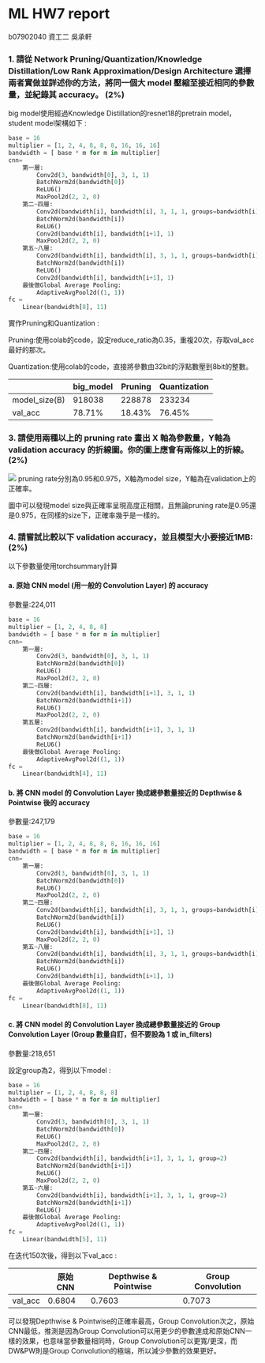 # ML HW7 report
b07902040 資工二 吳承軒

### 1. 請從 Network Pruning/Quantization/Knowledge Distillation/Low Rank Approximation/Design Architecture  選擇兩者實做並詳述你的方法，將同一個大 model 壓縮至接近相同的參數量，並紀錄其 accuracy。 (2%)

big model使用經過Knowledge Distillation的resnet18的pretrain model，student model架構如下 :
```python
base = 16
multiplier = [1, 2, 4, 8, 8, 8, 16, 16, 16]
bandwidth = [ base * m for m in multiplier]
cnn=
    第一層:
        Conv2d(3, bandwidth[0], 3, 1, 1)
        BatchNorm2d(bandwidth[0])
        ReLU6()
        MaxPool2d(2, 2, 0)
    第二~四層:
        Conv2d(bandwidth[i], bandwidth[i], 3, 1, 1, groups=bandwidth[i])
        BatchNorm2d(bandwidth[i])
        ReLU6()
        Conv2d(bandwidth[i], bandwidth[i+1], 1)
        MaxPool2d(2, 2, 0)
    第五~八層:
        Conv2d(bandwidth[i], bandwidth[i], 3, 1, 1, groups=bandwidth[i])
        BatchNorm2d(bandwidth[i])
        ReLU6()
        Conv2d(bandwidth[i], bandwidth[i+1], 1)
    最後做Global Average Pooling:
        AdaptiveAvgPool2d((1, 1))
fc = 
    Linear(bandwidth[8], 11)
```
實作Pruning和Quantization :

Pruning:使用colab的code，設定reduce_ratio為0.35，重複20次，存取val_acc最好的那次。

Quantization:使用colab的code，直接將參數由32bit的浮點數壓到8bit的整數。

|               | big_model | Pruning | Quantization |
| ------------- | --------- | ------- | ------------ |
| model_size(B) | 918038    | 228878  | 233234       |
| val_acc       | 78.71%    | 18.43%  | 76.45%       |

###   3. 請使用兩種以上的 pruning rate 畫出 X 軸為參數量，Y軸為 validation accuracy 的折線圖。你的圖上應會有兩條以上的折線。 (2%)
![](https://i.imgur.com/uU6cr73.png)
pruning rate分別為0.95和0.975，X軸為model size，Y軸為在validation上的正確率。

圖中可以發現model size與正確率呈現高度正相關，且無論pruning rate是0.95還是0.975，在同樣的size下，正確率幾乎是一樣的。

### 4. 請嘗試比較以下 validation accuracy，並且模型大小要接近1MB: (2%)
以下參數量使用torchsummary計算
#### a. 原始 CNN model (用一般的 Convolution Layer) 的 accuracy
參數量:224,011
```python
base = 16
multiplier = [1, 2, 4, 8, 8]
bandwidth = [ base * m for m in multiplier]
cnn=
    第一層:
        Conv2d(3, bandwidth[0], 3, 1, 1)
        BatchNorm2d(bandwidth[0])
        ReLU6()
        MaxPool2d(2, 2, 0)
    第二~四層:
        Conv2d(bandwidth[i], bandwidth[i+1], 3, 1, 1)
        BatchNorm2d(bandwidth[i+1])
        ReLU6()
        MaxPool2d(2, 2, 0)
    第五層:
        Conv2d(bandwidth[i], bandwidth[i+1], 3, 1, 1)
        BatchNorm2d(bandwidth[i+1])
        ReLU6()
    最後做Global Average Pooling:
        AdaptiveAvgPool2d((1, 1))
fc = 
    Linear(bandwidth[4], 11)
```
#### b. 將 CNN model 的 Convolution Layer 換成總參數量接近的 Depthwise & Pointwise 後的 accuracy
參數量:247,179
```python
base = 16
multiplier = [1, 2, 4, 8, 8, 8, 16, 16, 16]
bandwidth = [ base * m for m in multiplier]
cnn=
    第一層:
        Conv2d(3, bandwidth[0], 3, 1, 1)
        BatchNorm2d(bandwidth[0])
        ReLU6()
        MaxPool2d(2, 2, 0)
    第二~四層:
        Conv2d(bandwidth[i], bandwidth[i], 3, 1, 1, groups=bandwidth[i])
        BatchNorm2d(bandwidth[i])
        ReLU6()
        Conv2d(bandwidth[i], bandwidth[i+1], 1)
        MaxPool2d(2, 2, 0)
    第五~八層:
        Conv2d(bandwidth[i], bandwidth[i], 3, 1, 1, groups=bandwidth[i])
        BatchNorm2d(bandwidth[i])
        ReLU6()
        Conv2d(bandwidth[i], bandwidth[i+1], 1)
    最後做Global Average Pooling:
        AdaptiveAvgPool2d((1, 1))
fc = 
    Linear(bandwidth[8], 11)
```
#### c. 將 CNN model 的 Convolution Layer 換成總參數量接近的 Group Convolution Layer (Group 數量自訂，但不要設為 1 或 in_filters)
參數量:218,651

設定group為2，得到以下model :

```python
base = 16
multiplier = [1, 2, 4, 8, 8, 8]
bandwidth = [ base * m for m in multiplier]
cnn=
    第一層:
        Conv2d(3, bandwidth[0], 3, 1, 1)
        BatchNorm2d(bandwidth[0])
        ReLU6()
        MaxPool2d(2, 2, 0)
    第二~四層:
        Conv2d(bandwidth[i], bandwidth[i+1], 3, 1, 1, group=2)
        BatchNorm2d(bandwidth[i+1])
        ReLU6()
        MaxPool2d(2, 2, 0)
    第五~六層:
        Conv2d(bandwidth[i], bandwidth[i+1], 3, 1, 1, group=2)
        BatchNorm2d(bandwidth[i+1])
        ReLU6()
    最後做Global Average Pooling:
        AdaptiveAvgPool2d((1, 1))
fc = 
    Linear(bandwidth[5], 11)
```
在迭代150次後，得到以下val_acc :

|         | 原始 CNN | Depthwise & Pointwise | Group Convolution |
| ------- | -------- | --------------------- | ----------------- |
| val_acc | 0.6804   | 0.7603                | 0.7073            |
可以發現Depthwise & Pointwise的正確率最高，Group Convolution次之，原始 CNN最低，推測是因為Group Convolution可以用更少的參數達成和原始CNN一樣的效果，也意味當參數量相同時，Group Convolution可以更寬/更深，而DW&PW則是Group Convolution的極端，所以減少參數的效果更好。